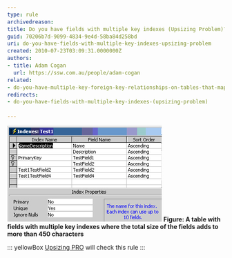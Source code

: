 ```yaml
---
type: rule
archivedreason: 
title: Do you have fields with multiple key indexes (Upsizing Problem)?
guid: 70206b7d-9099-4834-9e4d-58ba84d258bd
uri: do-you-have-fields-with-multiple-key-indexes-upsizing-problem
created: 2010-07-23T03:09:31.0000000Z
authors:
- title: Adam Cogan
  url: https://ssw.com.au/people/adam-cogan
related:
- do-you-have-multiple-key-foreign-key-relationships-on-tables-that-map-to-fields-of-a-different-name-upsizing-problem*
redirects:
- do-you-have-fields-with-multiple-key-indexes-(upsizing-problem)

---
```


![](FieldsMultipleKeyIndexes.jpg) 
**Figure: A table with fields with multiple key indexes where the total size of the fields adds to more than 450 characters** 

::: yellowBox
[<font style="background-color:#ffffff;">Upsizing PRO</font>](http://www.ssw.com.au/ssw/UpsizingPRO)<font style="background-color:#ffffff;"> will check this rule</font>
:::


<!--endintro-->
